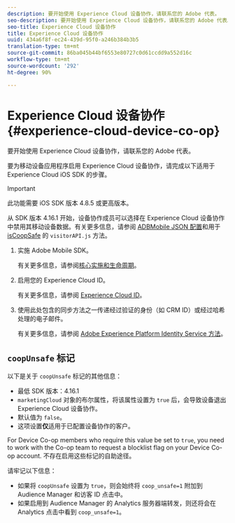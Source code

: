 ```yaml
---
description: 要开始使用 Experience Cloud 设备协作，请联系您的 Adobe 代表。
seo-description: 要开始使用 Experience Cloud 设备协作，请联系您的 Adobe 代表。
seo-title: Experience Cloud 设备协作
title: Experience Cloud 设备协作
uuid: 434a6f8f-ec24-439d-95f0-a246b384b3b5
translation-type: tm+mt
source-git-commit: 86ba045b44bf6553e80727c0d61ccdd9a552d16c
workflow-type: tm+mt
source-wordcount: '292'
ht-degree: 90%

---
```



# Experience Cloud 设备协作 {#experience-cloud-device-co-op}

要开始使用 Experience Cloud 设备协作，请联系您的 Adobe 代表。

要为移动设备应用程序启用 Experience Cloud 设备协作，请完成以下适用于 Experience Cloud iOS SDK 的步骤。

>[!IMPORTANT]
>
>此功能需要 iOS SDK 版本 4.8.5 或更高版本。

从 SDK 版本 4.16.1 开始，设备协作成员可以选择在 Experience Cloud 设备协作中禁用其移动设备数据。有关更多信息，请参阅 [ADBMobile JSON 配置](/help/ios/configuration/json-config/json-config.md)和用于 [isCoopSafe](https://docs.adobe.com/content/help/zh-Hans/id-service/using/id-service-api/configurations/coopsafe.html) 的 `visitorAPI.js` 方法。

1. 实施 Adobe Mobile SDK。

   有关更多信息，请参阅[核心实施和生命周期](/help/ios/getting-started/dev-qs.md)。
1. 启用您的 Experience Cloud ID。

   有关更多信息，请参阅 [Experience Cloud ID](/help/ios/marketing-cloud/mcvid.md)。
1. 使用此处包含的同步方法之一传递经过验证的身份（如 CRM ID）或经过哈希处理的电子邮件。

   有关更多信息，请参阅 [Adobe Experience Platform Identity Service 方法](/help/ios/marketing-cloud/mc-methods.md)。

## `coopUnsafe` 标记

以下是关于 `coopUnsafe` 标记的其他信息：

* 最低 SDK 版本：4.16.1
* `marketingCloud` 对象的布尔属性，将该属性设置为 `true` 后，会导致设备退出 Experience Cloud 设备协作。
* 默认值为 `false`。
* 这项设置&#x200B;**仅**&#x200B;适用于已配置设备协作的客户。

For Device Co-op members who require this value be set to `true`, you need to work with the Co-op team to request a blocklist flag on your Device Co-op account. 不存在启用这些标记的自助途径。

请牢记以下信息：

* 如果将 `coopUnsafe` 设置为 `true`，则会始终将 `coop_unsafe=1` 附加到 Audience Manager 和访客 ID 点击中。
* 如果启用到 Audience Manager 的 Analytics 服务器端转发，则还将会在 Analytics 点击中看到 `coop_unsafe=1`。


